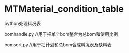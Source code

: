 # MTMaterial_condition_table
python处理料况表

bomhandle.py //用于把单个bom整合为总bom和使用比例

bomsort.py   //用于把计划和总bom合成料况表及缺料表
